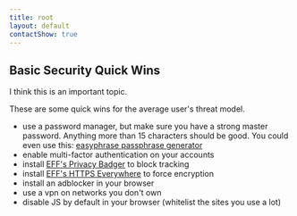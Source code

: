 ```yaml
---
title: root
layout: default
contactShow: true
---
```


## Basic Security Quick Wins

I think this is an important topic.

These are some quick wins for the average user's threat model.

- use a password manager, but make sure you have a strong master password. Anything more than 15 characters should be good. You could even use this: [easyphrase passphrase generator](/utils/easyphrase/)
- enable multi-factor authentication on your accounts
- install [EFF's Privacy Badger][badger] to block tracking
- install [EFF's HTTPS Everywhere][ever] to force encryption
- install an adblocker in your browser
- use a vpn on networks you don't own
- disable JS by default in your browser (whitelist the sites you use a lot)

[badger]: https://www.eff.org/privacybadger "EFF Privacy Badger tracker blocker"
[ever]: https://www.eff.org/https-everywhere "HTTPS Everywhere browser plugin"

[pgp]: https://keybase.io/tiosect/pgp_keys.asc?fingerprint=2d9e64bbbb175f2170b9dd27cae7077e73d32925 "PGP key"
[gh]: https://github.com/TimmsIO "My github account"
[npm]: https://www.npmjs.com/~timmsio "My NPM account"